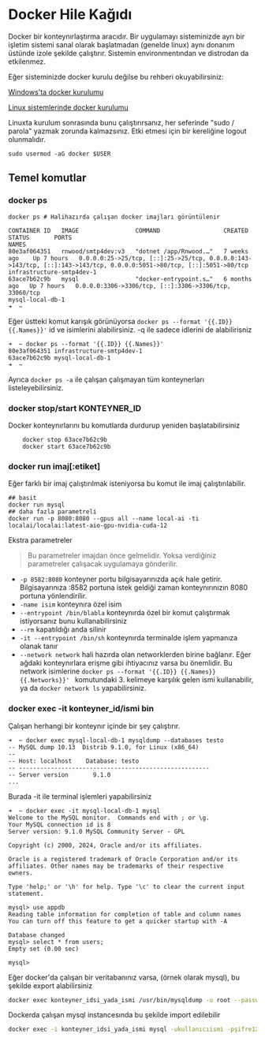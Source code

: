 # Docker Hile Kağıdı

Docker bir konteynırlaştırma aracıdır. Bir uygulamayı sisteminizde ayrı bir işletim sistemi sanal olarak başlatmadan (genelde linux) aynı donanım üstünde izole şekilde çalıştırır. Sistemin environmentından ve distrodan da etkilenmez.

Eğer sisteminizde docker kurulu değilse bu rehberi okuyabilirsiniz:

[Windows'ta docker kurulumu](https://docs.docker.com/desktop/setup/install/windows-install/)

[Linux sistemlerinde docker kurulumu](https://docs.docker.com/engine/install/ubuntu/)


Linuxta kurulum sonrasında bunu çalıştırırsanız, her seferinde "sudo / parola" yazmak zorunda kalmazsınız. Etki etmesi için bir kereliğine logout olunmalıdır.
```
sudo usermod -aG docker $USER
```
## Temel komutlar
### docker ps
```
docker ps # Halihazırda çalışan docker imajları görüntülenir

CONTAINER ID   IMAGE                COMMAND                  CREATED        STATUS       PORTS                                                                                                                   NAMES
80e3af064351   rnwood/smtp4dev:v3   "dotnet /app/Rnwood.…"   7 weeks ago    Up 7 hours   0.0.0.0:25->25/tcp, [::]:25->25/tcp, 0.0.0.0:143->143/tcp, [::]:143->143/tcp, 0.0.0.0:5051->80/tcp, [::]:5051->80/tcp   infrastructure-smtp4dev-1
63ace7b62c9b   mysql                "docker-entrypoint.s…"   6 months ago   Up 7 hours   0.0.0.0:3306->3306/tcp, [::]:3306->3306/tcp, 33060/tcp                                                                  mysql-local-db-1
➜  ~ 

```

Eğer üstteki komut karışık görünüyorsa ` docker ps --format '{{.ID}} {{.Names}}' ` id ve isimlerini alabilirsiniz. -q ile sadece idlerini de alabilirisniz
```
➜  ~ docker ps --format '{{.ID}} {{.Names}}'
80e3af064351 infrastructure-smtp4dev-1
63ace7b62c9b mysql-local-db-1
➜  ~ 

```

Ayrıca `docker ps -a` ile çalışan çalışmayan tüm konteynerları listeleyebilirsiniz.


### docker stop/start KONTEYNER_ID
Docker konteynırlarını bu komutlarda durdurup yeniden başlatabilirsiniz

```
    docker stop 63ace7b62c9b
    docker start 63ace7b62c9b
```

### docker run imaj[:etiket]

Eğer farklı bir imaj çalıştırılmak isteniyorsa bu komut ile imaj çalıştırılabilir.

```
## basit
docker run mysql
## daha fazla parametreli
docker run -p 8080:8080 --gpus all --name local-ai -ti localai/localai:latest-aio-gpu-nvidia-cuda-12
```

Ekstra parametreler 

> Bu parametreler imajdan önce gelmelidir. Yoksa verdiğiniz parametreler çalışacak uygulamaya gönderilir.

- `-p 8582:8080` konteyner portu bilgisayarınızda açık hale getirir. Bilgisayarınıza :8582 portuna istek geldiği zaman konteynırınızın 8080 portuna yönlendirilir.
- `-name isim` konteynıra özel isim
- `--entrypoint /bin/blabla` konteynırda özel bir komut çalıştırmak istiyorsanız bunu kullanabilirsiniz
- `--rm` kapatıldığı anda silinir
- `-it --entrypoint /bin/sh` konteynırda terminalde işlem yapmanıza olanak tanır
- `--network network` hali hazırda olan networklerden birine bağlanır. Eğer ağdaki konteynırlara erişme gibi ihtiyacınız varsa bu önemlidir. Bu network isimlerine ``docker ps --format '{{.ID}} {{.Names}} {{.Networks}}'
`` komutundaki 3. kelimeye karşılık gelen ismi kullanabilir, ya da `docker network ls` yapabilirsiniz.



### docker exec -it konteyner_id/ismi bin
Çalışan herhangi bir konteynır içinde bir şey çalıştırır.
```
➜  ~ docker exec mysql-local-db-1 mysqldump --databases testo
-- MySQL dump 10.13  Distrib 9.1.0, for Linux (x86_64)
--
-- Host: localhost    Database: testo
-- ------------------------------------------------------
-- Server version       9.1.0
...

```
Burada -it ile terminal işlemleri yapabilirsiniz
```
➜  ~ docker exec -it mysql-local-db-1 mysql       
Welcome to the MySQL monitor.  Commands end with ; or \g.
Your MySQL connection id is 8
Server version: 9.1.0 MySQL Community Server - GPL

Copyright (c) 2000, 2024, Oracle and/or its affiliates.

Oracle is a registered trademark of Oracle Corporation and/or its
affiliates. Other names may be trademarks of their respective
owners.

Type 'help;' or '\h' for help. Type '\c' to clear the current input statement.

mysql> use appdb
Reading table information for completion of table and column names
You can turn off this feature to get a quicker startup with -A

Database changed
mysql> select * from users;
Empty set (0.00 sec)

mysql> 

```

Eğer docker'da çalışan bir veritabanınız varsa, (örnek olarak mysql), bu şekilde export alabilirsiniz
```bash
docker exec konteyner_idsi_yada_ismi /usr/bin/mysqldump -u root --password=root veritabanıismi > backup.sql
```

Dockerda çalışan mysql instancesında bu şekilde import edilebilir
```bash
docker exec -i konteyner_idsi_yada_ismi mysql -ukullanıcıismi -pşifre123456 veritabanıismi < backup.sql
```
